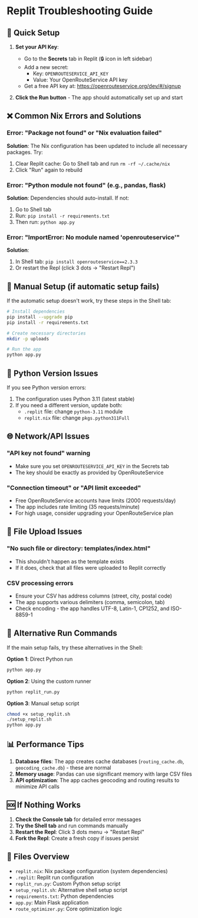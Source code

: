 # Replit Troubleshooting Guide

## 🚀 Quick Setup

1. **Set your API Key**: 
   - Go to the **Secrets** tab in Replit (🔒 icon in left sidebar)
   - Add a new secret:
     - Key: `OPENROUTESERVICE_API_KEY`
     - Value: Your OpenRouteService API key
   - Get a free API key at: https://openrouteservice.org/dev/#/signup

2. **Click the Run button** - The app should automatically set up and start

## ❌ Common Nix Errors and Solutions

### Error: "Package not found" or "Nix evaluation failed"
**Solution**: The Nix configuration has been updated to include all necessary packages. Try:
1. Clear Replit cache: Go to Shell tab and run `rm -rf ~/.cache/nix`
2. Click "Run" again to rebuild

### Error: "Python module not found" (e.g., pandas, flask)
**Solution**: Dependencies should auto-install. If not:
1. Go to Shell tab
2. Run: `pip install -r requirements.txt`
3. Then run: `python app.py`

### Error: "ImportError: No module named 'openrouteservice'"
**Solution**: 
1. In Shell tab: `pip install openrouteservice==2.3.3`
2. Or restart the Repl (click 3 dots → "Restart Repl")

## 🔧 Manual Setup (if automatic setup fails)

If the automatic setup doesn't work, try these steps in the Shell tab:

```bash
# Install dependencies
pip install --upgrade pip
pip install -r requirements.txt

# Create necessary directories
mkdir -p uploads

# Run the app
python app.py
```

## 🐍 Python Version Issues

If you see Python version errors:
1. The configuration uses Python 3.11 (latest stable)
2. If you need a different version, update both:
   - `.replit` file: change `python-3.11` module
   - `replit.nix` file: change `pkgs.python311Full`

## 🌐 Network/API Issues

### "API key not found" warning
- Make sure you set `OPENROUTESERVICE_API_KEY` in the Secrets tab
- The key should be exactly as provided by OpenRouteService

### "Connection timeout" or "API limit exceeded"
- Free OpenRouteService accounts have limits (2000 requests/day)
- The app includes rate limiting (35 requests/minute)
- For high usage, consider upgrading your OpenRouteService plan

## 📁 File Upload Issues

### "No such file or directory: templates/index.html"
- This shouldn't happen as the template exists
- If it does, check that all files were uploaded to Replit correctly

### CSV processing errors
- Ensure your CSV has address columns (street, city, postal code)
- The app supports various delimiters (comma, semicolon, tab)
- Check encoding - the app handles UTF-8, Latin-1, CP1252, and ISO-8859-1

## 🔄 Alternative Run Commands

If the main setup fails, try these alternatives in the Shell:

**Option 1**: Direct Python run
```bash
python app.py
```

**Option 2**: Using the custom runner
```bash
python replit_run.py
```

**Option 3**: Manual setup script
```bash
chmod +x setup_replit.sh
./setup_replit.sh
python app.py
```

## 📊 Performance Tips

1. **Database files**: The app creates cache databases (`routing_cache.db`, `geocoding_cache.db`) - these are normal
2. **Memory usage**: Pandas can use significant memory with large CSV files
3. **API optimization**: The app caches geocoding and routing results to minimize API calls

## 🆘 If Nothing Works

1. **Check the Console tab** for detailed error messages
2. **Try the Shell tab** and run commands manually
3. **Restart the Repl**: Click 3 dots menu → "Restart Repl"
4. **Fork the Repl**: Create a fresh copy if issues persist

## 📝 Files Overview

- `replit.nix`: Nix package configuration (system dependencies)
- `.replit`: Replit run configuration
- `replit_run.py`: Custom Python setup script
- `setup_replit.sh`: Alternative shell setup script
- `requirements.txt`: Python dependencies
- `app.py`: Main Flask application
- `route_optimizer.py`: Core optimization logic 